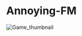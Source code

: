 # Annoying-FM

![Game_thumbnail](https://github.com/dridslash/Annoying-FM/assets/63309639/4e52f722-bc97-4b0a-8919-f5e6c5cba903)
